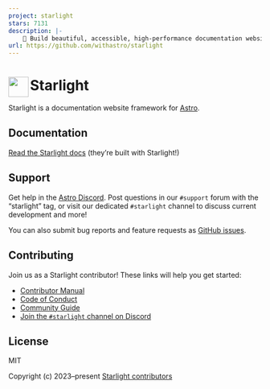 ```yaml
---
project: starlight
stars: 7131
description: |-
    🌟 Build beautiful, accessible, high-performance documentation websites with Astro
url: https://github.com/withastro/starlight
---
```


# <img src="https://github.com/withastro/starlight/assets/357379/494fcd83-42aa-4891-87e0-87402fa0b6f3" alt="" align="left" width="40" height="40"> Starlight

Starlight is a documentation website framework for [Astro][astro].

## Documentation

[Read the Starlight docs][docs] (they’re built with Starlight!)

## Support

Get help in the [Astro Discord][discord]. Post questions in our `#support` forum with the “starlight” tag, or visit our dedicated `#starlight` channel to discuss current development and more!

You can also submit bug reports and feature requests as [GitHub issues][issues].

## Contributing

Join us as a Starlight contributor! These links will help you get started:

- [Contributor Manual][contributing]
- [Code of Conduct][coc]
- [Community Guide][community]
- [Join the `#starlight` channel on Discord][discord]

## License

MIT

Copyright (c) 2023–present [Starlight contributors][contributors]

[astro]: https://astro.build/
[docs]: https://starlight.astro.build/
[contributing]: https://github.com/withastro/starlight/blob/main/CONTRIBUTING.md
[coc]: https://github.com/withastro/.github/blob/main/CODE_OF_CONDUCT.md
[community]: https://github.com/withastro/.github/blob/main/COMMUNITY_GUIDE.md
[contributors]: https://github.com/withastro/starlight/graphs/contributors
[discord]: https://astro.build/chat/
[issues]: https://github.com/withastro/starlight/issues

